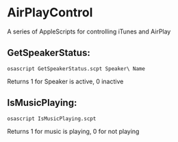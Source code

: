# AirPlayControl

A series of AppleScripts for controlling iTunes and AirPlay

## GetSpeakerStatus: 
```
osascript GetSpeakerStatus.scpt Speaker\ Name
```
Returns 1 for Speaker is active, 0 inactive

## IsMusicPlaying:
```
osascript IsMusicPlaying.scpt
```
Returns 1 for music is playing, 0 for not playing